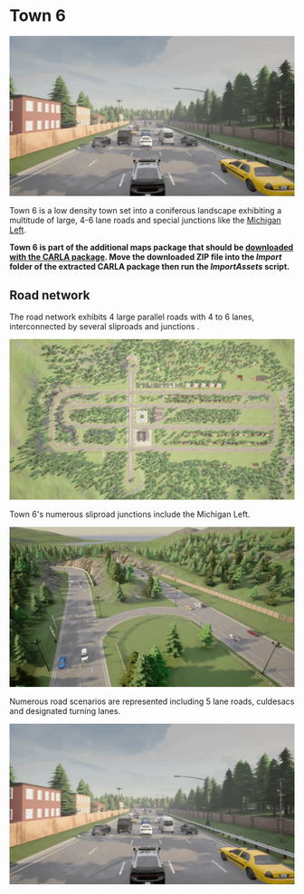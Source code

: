# Town 6

![town_06_slideshow](./img/catalogue/maps/town06/town06_slideshow.webp)

Town 6 is a low density town set into a coniferous landscape exhibiting a multitude of large, 4-6 lane roads and special junctions like the [Michigan Left](https://en.wikipedia.org/wiki/Michigan_left). 

**Town 6 is part of the additional maps package that should be [downloaded with the CARLA package](https://github.com/carla-simulator/carla/releases). Move the downloaded ZIP file into the *Import* folder of the extracted CARLA package then run the *ImportAssets* script.**

## Road network

The road network exhibits 4 large parallel roads with 4 to 6 lanes, interconnected by several sliproads and junctions . 

![town_06_aerial](./img/catalogue/maps/town06/town06aerial.webp)

Town 6's numerous sliproad junctions include the Michigan Left.

![town_06_junctions](./img/catalogue/maps/town06/town06_junctions.webp)

Numerous road scenarios are represented including 5 lane roads, culdesacs and designated turning lanes. 

![town_06_roads](./img/catalogue/maps/town06/town06_roads.webp)